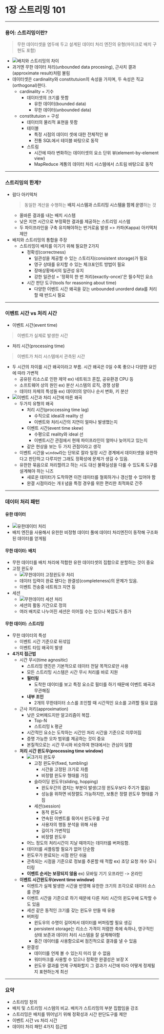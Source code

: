 # 1장 스트리밍 101

---

### 용어: 스트리밍이란?
> 무한 데이터셋을 염두에 두고 설계된 데이터 처리 엔진의 유형(마이크로 배치 구현도 포함)
- ![배치와 스트리밍의 차이](https://quix.ai/wp-content/uploads/2021/08/Batch-vs-Stream-processing-1024x658.png)
- 과거엔 무한 데이터 처리(unbounded data procesing), 근사치 결과(approximate result)처럼 불림
- 데이터셋은 cardinality와 constitutuion의 속성을 가지며, 두 속성은 직교(orthogonal)한다.
  - cardinality = 기수
    - 데이터셋의 크기를 뜻함
      - 유한 데이터(bounded data)
      - 무한 데이터(unbounded data)
  - constitutuion = 구성
    - 데이터의 물리적 표현을 뜻함
    - 테이블
      - 특정 시점의 데이터 셋에 대한 전체적인 뷰
      - 전통 SQL에서 테이블 바탕으로 동작
    - 스트림
      - 시간에 따라 변화하는 데이터셋의 요소 단위 뷰(element-by-element view)
      - MapReduce 계통의 데이터 처리 시스템에서 스트림 바탕으로 동작

---

### 스트리밍의 한계?
- 람다 아키텍처
  > 동일한 계산을 수행하는 **배치 시스템과 스트리밍 시스템을 함께 운영**하는 것
  - 올바른 결과를 내는 배치 시스템
  - 낮은 지연 시간으로 부정확한 결과를 제공하는 스트리밍 시스템
  - 두 파이프라인을 구축 유지해야하는 번거로움 발생 => 카파(Kappa) 아키텍처 제안
- 배치와 스트리밍의 통합을 주장
  - 스트리밍이 배치를 이기기 위해 필요한 2가지
    - 정확성(correctness)
      - 일관성을 제공할 수 있는 스토리지(consistent storage)가 필요
      - 영구 상태를 유지할 수 있는 체크포인트 방법이 필요
      - 장애상황에서의 일관성 유지
      - 강한 일관성 = '정확히 한 번 처리(exactly-once)'은 필수적인 요소
    - 시간 판단 도구(tools for reasoning about time)
      - 다양한 이벤트 시간 왜곡을 갖는 unbounded unorderd data를 처리할 때 반드시 필요

---

### 이벤트 시간 vs 처리 시간
- 이벤트 시간(event time)
> 이벤트가 실제로 발생한 시간
- 처리 시간(processing time)
> 이벤트가 처리 시스템에서 관측된 시간
- 두 시간의 차이를 시간 왜곡이라고 부름. 시간 왜곡은 0일 수록 좋으나 다양한 요인에 따라 가변적
  - 공유된 리소스로 인한 제약 ex) 네트워크 혼잡, 공유환경 CPU 등
  - 소프트웨어 상의 원인 ex) 분산 시스템의 로직, 경쟁 상황
  - 데이터 자체의 특성들 ex) 데이터의 양이나 순서 변화, 키 분산
- ![이벤트 시간과 처리 시간에 따른 왜곡](https://encrypted-tbn0.gstatic.com/images?q=tbn:ANd9GcQowfoGiI3w6d6OWgYuNVZAPDPHWCAlcMcwuNaP_kryHr2TC2e-m7siW4HDcw5QEe7aIHM&usqp=CAU)
  - 두가지 유형의 왜곡
    - 처리 시간(proccessing time lag)
      - 수직으로 ideal과 reailty 선
      - 이벤트와 처리시간의 지연이 얼마나 발생했는지
    - 이벤트 시간(event time skew)
      - 수평으로 reality와 ideal 선
      - 이벤트시간 관점에서 현재 파이프라인이 얼마나 늦어지고 있는지
    - 같은 현상을 보는 두 가지 관점이라고 생각
  - 이벤트 시간을 `window`라는 단위로 잘라 일정 시간 경계에서 데이터셋을 유한하다고 판단하고 다루지만 그래도 정확성에 문제가 생길 수 있음.
  - 유한한 묶음으로 처리할려고 하는 시도 대신 불확실성을 다룰 수 있도록 도구를 설계해야 하는 니즈
    - 새로운 데이터가 도착하면 이전 데이터를 철회하거나 갱신할 수 있어야 함
    - 완결 시점이라는 개ㅐ념을 특정 경우를 위한 편리한 최적화로 간주

---

### 데이터 처리 패턴
#### 유한 데이터
- ![유한데이터 처리](https://www.oreilly.com/library/view/streaming-systems/9781491983867/assets/stsy_0102.png)
- 배치 엔진을 사용해서 유한한 비정형 데이터 풀에 데이터 처리엔진이 동작해 구조화된 데이터를 얻게됨
#### 무한 데이터: 배치
- 무한 데이터를 배치 처리에 적합한 유한 데이터셋의 집합으로 분할하는 것이 중요
- 고정 윈도우
  - ![무한데이터 고정윈도우 처리](https://encrypted-tbn0.gstatic.com/images?q=tbn:ANd9GcS0iTHJ0LMEdpgXWY2_5rtWGEg6xhqHEk3ntOHFvS_wh5AuAwckCfziorhsejN1RG4u45c&usqp=CAU)
  - 데이터 입력이 완료 됐다는 완결성(completeness)의 문제가 있음.
  - 이벤트 전송중 네트워크 지연 등
- 세션
  - ![무한데이터 세션 처리](https://www.google.com/url?sa=i&url=https%3A%2F%2Fwww.oreilly.com%2Flibrary%2Fview%2Fstreaming-systems%2F9781491983867%2Fch01.html&psig=AOvVaw05L5xl7tSpiF_Y2gHua4aK&ust=1646226044226000&source=images&cd=vfe&ved=0CAsQjRxqFwoTCMDfzYr8pPYCFQAAAAAdAAAAABAP)
  - 세션의 활동 기간으로 정의
  - 여러 배치로 나누어진 세션은 이어질 수는 있으나 복잡도가 증가
#### 무한 데이터: 스트리밍
- 무한 데이터의 특성
  - 이벤트 시간 기준으로 뒤섞임
  - 이벤트 타임 왜곡이 발생
- **4가지 접근법**
  - 시간 무시(time agnositic)
    - 스트리밍 엔진은 기본적으로 데이터 전달 목적으로만 사용
    - 모든 스트리밍 시스템은 시간 무시 처리를 바로 지원
    - **필터링**
      - 도착한 데이터를 보고 특정 요소로 필터를 하기 때문에 이벤트 왜곡과 무관해짐
    - **내부 조인**
      - 2개의 무한데이터 소스를 조인할 때 시간적인 요소를 고려할 필요 없음
  - 근사 처리(approximation)
    - 낮은 오버헤드지만 알고리즘이 복잡.
      - Top-N
      - 스트리밍 k 평균
    - 시간적인 요소는 도착하는 시간인 처리 시간을 기준으로 이루어짐
    - 증명 가능한 오차 범위를 제공하는 것이 중요
    - 본질적으로는 시간 무시와 비슷하여 현대에서는 관심이 덜함
  - **처리 시간 윈도우(processing time window)**
    - ![3가지 윈도우](https://www.oreilly.com/radar/wp-content/uploads/sites/3/2020/02/Figure-03-Windowing.jpg)
      - 고정 윈도우(fixed, tumbling)
        - 시간을 고정된 크기로 자름
        - 비정렬 윈도우 형태를 가짐
      - 슬라이딩 윈도우(sliding, hopping)
        - 윈도우간의 겹치는 부분이 발생(고정 윈도우보다 주기가 짧음)
        - 성능을 위하면 비정렬도 가능하지만, 보통은 정렬 윈도우 형태를 가짐
      - 세션(session)
        - 동적 윈도우
        - 연속된 이벤트를 묶어서 윈도우를 구성
        - 사용자의 행동 분석을 위해 사용
        - 길이가 가변적임
        - 비정렬 윈도우
    - 어느 정도의 처리시간이 지날 때까지는 데이터를 버퍼링함.
    - 데이터를 셔플링할 필요가 없어 단순함
    - 윈도우가 완료되는 시점 판단 쉬움
    - 관측되는 시점을 기준으로 정보를 추론할 때 적합 ex) 초당 요청 개수 모니터링
    - **이벤트 순서는 보장되지 않음** ex) 모바일 기기 오프라인 -> 온라인
  - **이벤트 시간윈도우(event time window)**
    - 이벤트가 실제 발생한 시간을 반영해 유한한 크기의 조각으로 데이터 소스를 관찰
    - 이벤트 시간을 기준으로 하기 때문에 다른 처리 시간의 윈도우에 도착할 수 도 있음
    - 세션 같은 동적인 크기를 갖는 윈도우 만들 때 유용
    - 버퍼링
      - 윈도우의 수명이 길어져서 데이터를 버퍼링할 필요 생김
      - persistent storage는 리소스 가격이 저렴한 축에 속하나, 영구적인 상태 보존과 데이터 처리 시스템을 잘 설계해야함
      - 중간 데이터를 사용함으로써 점진적으로 결과를 낼 수 있음
    - 완결성
      - 데이터를 언제 볼 수 있는지 미리 알 수 없음
      - 워터마크를 사용할 수 있으나 정확한 완결성은 보장 X
      - 윈도우 결과를 언제 구체화할지 그 결과가 시간에 따라 어떻게 정제될 지 표현하는게 최선

---

### 요약
- 스트리밍 정의
- 배치 및 스트리밍 시스템의 비교. 배치가 스트리밍의 부분 집합임을 강조
- 스트리밍은 배치를 뛰어넘기 위해 정확성과 시간 판단도구를 제안
- 이벤트 시간 vs 처리 시간
- 데이터 처리 패턴 4가지 접근법